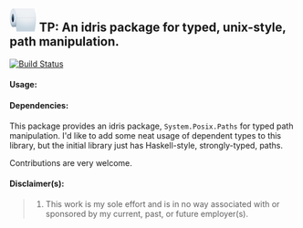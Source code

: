 ![](./misc/tp_logo.jpg) TP: An idris package for typed, unix-style, path manipulation. 
----

[![Build Status](https://travis-ci.org/superfunc/tp.svg?branch=master)](https://travis-ci.org/superfunc/tp)

#### Usage:


#### Dependencies:

This package provides an idris package, `System.Posix.Paths` for typed
path manipulation. I'd like to add some neat usage of dependent types to
this library, but the initial library just has Haskell-style,
strongly-typed, paths. 

Contributions are very welcome.

#### Disclaimer(s):

> 1) This work is my sole effort and is in no way associated with or sponsored by
my current, past, or future employer(s).
